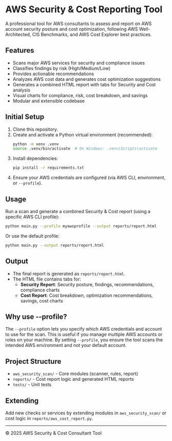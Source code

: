 
# AWS Security & Cost Reporting Tool

A professional tool for AWS consultants to assess and report on AWS account security posture and cost optimization, following AWS Well-Architected, CIS Benchmarks, and AWS Cost Explorer best practices.

## Features
- Scans major AWS services for security and compliance issues
- Classifies findings by risk (High/Medium/Low)
- Provides actionable recommendations
- Analyzes AWS cost data and generates cost optimization suggestions
- Generates a combined HTML report with tabs for Security and Cost analysis
- Visual charts for compliance, risk, cost breakdown, and savings
- Modular and extensible codebase

## Initial Setup
1. Clone this repository.
2. Create and activate a Python virtual environment (recommended):
   ```sh
   python -m venv .venv
   source .venv/bin/activate  # On Windows: .venv\Scripts\activate
   ```
3. Install dependencies:
   ```sh
   pip install -r requirements.txt
   ```
4. Ensure your AWS credentials are configured (via AWS CLI, environment, or `--profile`).

## Usage
Run a scan and generate a combined Security & Cost report (using a specific AWS CLI profile):
```sh
python main.py --profile myawsprofile --output reports/report.html
```

Or use the default profile:
```sh
python main.py --output reports/report.html
```

## Output
- The final report is generated as `reports/report.html`.
- The HTML file contains tabs for:
  - **Security Report**: Security posture, findings, recommendations, compliance charts
  - **Cost Report**: Cost breakdown, optimization recommendations, savings, cost charts

## Why use --profile?
The `--profile` option lets you specify which AWS credentials and account to use for the scan. This is useful if you manage multiple AWS accounts or roles on your machine. By setting `--profile`, you ensure the tool scans the intended AWS environment and not your default account.

## Project Structure
- `aws_security_scan/` - Core modules (scanner, rules, report)
- `reports/` - Cost report logic and generated HTML reports
- `tests/` - Unit tests

## Extending
Add new checks or services by extending modules in `aws_security_scan/` or cost logic in `reports/aws_cost_report.py`.

---
© 2025 AWS Security & Cost Consultant Tool
